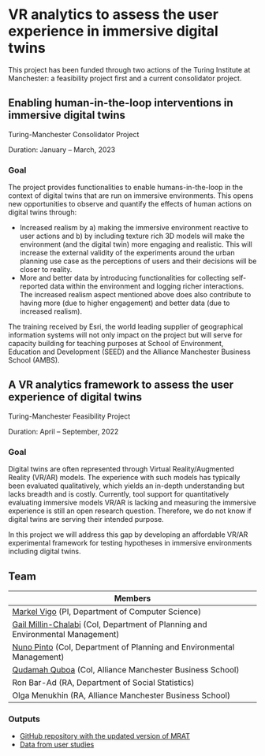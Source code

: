 # VR analytics to assess the user experience in immersive digital twins
This project has been funded through two actions of the Turing Institute at Manchester: a feasibility project first and a current consolidator project. 

## Enabling human-in-the-loop interventions in immersive digital twins
Turing-Manchester Consolidator Project

Duration: January – March, 2023

### Goal
The project provides functionalities to enable humans-in-the-loop in the context of digital twins that are run on immersive environments. This opens new opportunities to observe and quantify the effects of human actions on digital twins through:

- Increased realism by a) making the immersive environment reactive to user actions and b) by including texture rich 3D models will make the environment (and the digital twin) more engaging and realistic. This will increase the external validity of the experiments around the urban planning use case as the perceptions of users and their decisions will be closer to reality.
- More and better data by introducing functionalities for collecting self-reported data within the environment and logging richer interactions. The increased realism aspect mentioned above does also contribute to having more (due to higher engagement) and better data (due to increased realism).

The training received by Esri, the world leading supplier of geographical information systems will not only impact on the project but will serve for capacity building for teaching purposes at School of Environment, Education and Development (SEED) and the Alliance Manchester Business School (AMBS).

## A VR analytics framework to assess the user experience of digital twins
Turing-Manchester Feasibility Project

Duration: April – September, 2022

### Goal
Digital twins are often represented through Virtual Reality/Augmented Reality (VR/AR) models. The experience with such models has typically been evaluated qualitatively, which yields an in-depth understanding but lacks breadth and is costly. Currently, tool support for quantitatively evaluating immersive models VR/AR is lacking and measuring the immersive experience is still an open research question. Therefore, we do not know if digital twins are serving their intended purpose.  

In this project we will address this gap by developing an affordable VR/AR experimental framework for testing hypotheses in immersive environments including digital twins.  

## Team

| Members|
|---|
| [Markel Vigo](https://www.research.manchester.ac.uk/portal/en/researchers/markel-vigo(8090d0ba-4cad-4d6d-a995-60faec0b6413).html) (PI, Department of Computer Science) |
| [Gail Millin-Chalabi](https://www.research.manchester.ac.uk/portal/en/researchers/gail-millinchalabi(998a0f13-038e-4a20-b726-9c78c72c332d)/projects.html) (CoI, Department of Planning and Environmental Management) | 
| [Nuno Pinto](https://www.research.manchester.ac.uk/portal/nuno.pinto.html) (CoI, Department of Planning and Environmental Management) |
| [Qudamah Quboa](https://www.research.manchester.ac.uk/portal/qudamah.quboa.html) (CoI, Alliance Manchester Business School) | 
| Ron Bar-Ad (RA, Department of Social Statistics) |
| Olga Menukhin (RA, Alliance Manchester Business School) |

### Outputs
* [GitHub repository with the updated version of MRAT](https://github.com/VR-analytics/mrat-reloaded)
* [Data from user studies](https://figshare.manchester.ac.uk/account/home#/projects/151566)
